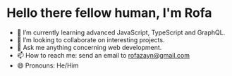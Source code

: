 # Hello there fellow human, I'm Rofa

- 🌱  I’m currently learning advanced JavaScript, TypeScript and GraphQL.
- 🔭  I’m looking to collaborate on interesting projects.
- 💬  Ask me anything concerning web development.
- 📫  How to reach me: send an email to [rofazayn@gmail.com](rofazayn@gmail.com)
- 😄  Pronouns: He/Him

